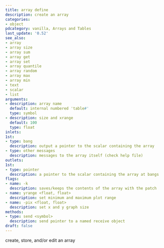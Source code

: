 ```yaml
---
title: array define
description: create an array
categories:
- object
pdcategory: vanilla, Arrays and Tables
last_update: '0.52'
see_also:
- array
- array size
- array sum
- array get
- array set
- array quantile
- array random
- array max
- array min
- text
- scalar
- list
arguments:
- description: array name 
  default: internal numbered 'table#'
  type: symbol
- description: size and xrange
  default: 100
  type: float
inlets:
1st:
- type: bang
  description: output a pointer to the scalar containing the array
- type: other messages
  description: messages to the array itself (check help file)
outlets:
1st:
- type: pointer
  description: a pointer to the scalar containing the array at bangs
flags:
- name: -k
  description: saves/keeps the contents of the array with the patch
- name: yrange <float, float>
  description: set minimum and maximum plot range
- name: -pix <float, float>
  description: set x and y graph size
methods:
- type: send <symbol>
  description: send pointer to a named receive object
draft: false
---
```

create, store, and/or edit an array
